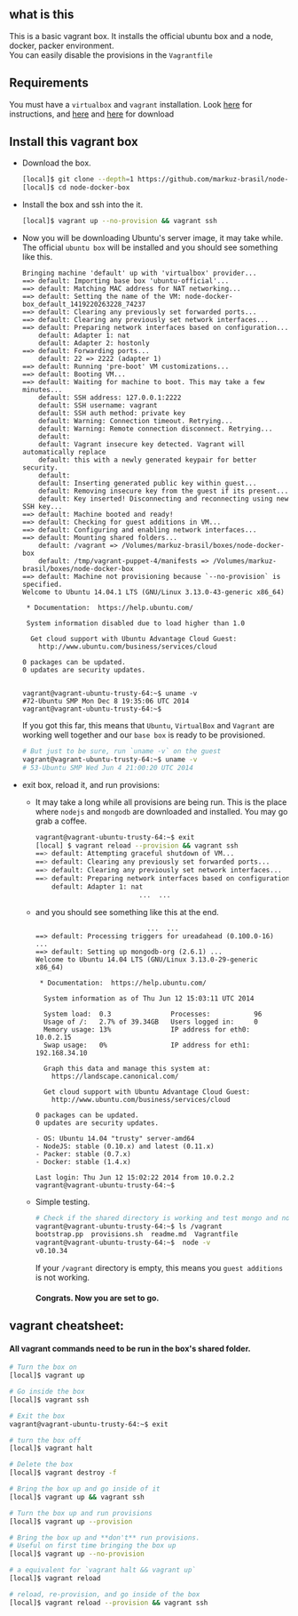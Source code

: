 ## what is this
This is a basic vagrant box. It installs the official ubuntu box and a 
node, docker, packer environment.  
You can easily disable the provisions in the `Vagrantfile`  

## Requirements
You must have a `virtualbox` and `vagrant` installation. Look [here](http://docs.vagrantup.com/v2/virtualbox) for instructions, and [here](http://www.vagrantup.com/downloads) and [here](https://www.virtualbox.org/wiki/Downloads) for download

## Install this vagrant box

- Download the box.
  ```bash
  [local]$ git clone --depth=1 https://github.com/markuz-brasil/node-docker-box
  [local]$ cd node-docker-box
  ```

- Install the box and ssh into the it.
  ```bash
  [local]$ vagrant up --no-provision && vagrant ssh
  ```

- Now you will be downloading Ubuntu's server image, it may take while.  
  The official `ubuntu box` will be installed and you should see something like
  this.

  ```
  Bringing machine 'default' up with 'virtualbox' provider...
  ==> default: Importing base box 'ubuntu-official'...
  ==> default: Matching MAC address for NAT networking...
  ==> default: Setting the name of the VM: node-docker-box_default_1419220263228_74237
  ==> default: Clearing any previously set forwarded ports...
  ==> default: Clearing any previously set network interfaces...
  ==> default: Preparing network interfaces based on configuration...
      default: Adapter 1: nat
      default: Adapter 2: hostonly
  ==> default: Forwarding ports...
      default: 22 => 2222 (adapter 1)
  ==> default: Running 'pre-boot' VM customizations...
  ==> default: Booting VM...
  ==> default: Waiting for machine to boot. This may take a few minutes...
      default: SSH address: 127.0.0.1:2222
      default: SSH username: vagrant
      default: SSH auth method: private key
      default: Warning: Connection timeout. Retrying...
      default: Warning: Remote connection disconnect. Retrying...
      default:
      default: Vagrant insecure key detected. Vagrant will automatically replace
      default: this with a newly generated keypair for better security.
      default:
      default: Inserting generated public key within guest...
      default: Removing insecure key from the guest if its present...
      default: Key inserted! Disconnecting and reconnecting using new SSH key...
  ==> default: Machine booted and ready!
  ==> default: Checking for guest additions in VM...
  ==> default: Configuring and enabling network interfaces...
  ==> default: Mounting shared folders...
      default: /vagrant => /Volumes/markuz-brasil/boxes/node-docker-box
      default: /tmp/vagrant-puppet-4/manifests => /Volumes/markuz-brasil/boxes/node-docker-box
  ==> default: Machine not provisioning because `--no-provision` is specified.
  Welcome to Ubuntu 14.04.1 LTS (GNU/Linux 3.13.0-43-generic x86_64)

   * Documentation:  https://help.ubuntu.com/

   System information disabled due to load higher than 1.0

    Get cloud support with Ubuntu Advantage Cloud Guest:
      http://www.ubuntu.com/business/services/cloud

  0 packages can be updated.
  0 updates are security updates.


  vagrant@vagrant-ubuntu-trusty-64:~$ uname -v
  #72-Ubuntu SMP Mon Dec 8 19:35:06 UTC 2014
  vagrant@vagrant-ubuntu-trusty-64:~$
  ```

  If you got this far, this means that `Ubuntu`, `VirtualBox` and `Vagrant` are working
  well together and our `base box` is ready to be provisioned.

  ```bash
  # But just to be sure, run `uname -v` on the guest
  vagrant@vagrant-ubuntu-trusty-64:~$ uname -v
  # 53-Ubuntu SMP Wed Jun 4 21:00:20 UTC 2014
  ```

- exit box, reload it, and run provisions:

  - It may take a long while all provisions are being run.
  This is the place where `nodejs` and `mongodb` are downloaded and
  installed.
  You may go grab a coffee.

    ```bash
    vagrant@vagrant-ubuntu-trusty-64:~$ exit
    [local] $ vagrant reload --provision && vagrant ssh
    ==> default: Attempting graceful shutdown of VM...
    ==> default: Clearing any previously set forwarded ports...
    ==> default: Clearing any previously set network interfaces...
    ==> default: Preparing network interfaces based on configuration...
        default: Adapter 1: nat
                              ...  ...
    ```

  - and you should see something like this at the end.

    ```
                                ...  ...
    ==> default: Processing triggers for ureadahead (0.100.0-16) ...
    ==> default: Setting up mongodb-org (2.6.1) ...
    Welcome to Ubuntu 14.04 LTS (GNU/Linux 3.13.0-29-generic x86_64)

     * Documentation:  https://help.ubuntu.com/

      System information as of Thu Jun 12 15:03:11 UTC 2014

      System load:  0.3               Processes:           96
      Usage of /:   2.7% of 39.34GB   Users logged in:     0
      Memory usage: 13%               IP address for eth0: 10.0.2.15
      Swap usage:   0%                IP address for eth1: 192.168.34.10

      Graph this data and manage this system at:
        https://landscape.canonical.com/

      Get cloud support with Ubuntu Advantage Cloud Guest:
        http://www.ubuntu.com/business/services/cloud

    0 packages can be updated.
    0 updates are security updates.

    - OS: Ubuntu 14.04 "trusty" server-amd64
    - NodeJS: stable (0.10.x) and latest (0.11.x)
    - Packer: stable (0.7.x)
    - Docker: stable (1.4.x)

    Last login: Thu Jun 12 15:02:22 2014 from 10.0.2.2
    vagrant@vagrant-ubuntu-trusty-64:~$
    ```

  - Simple testing.

    ```bash
    # Check if the shared directory is working and test mongo and nodejs version.
    vagrant@vagrant-ubuntu-trusty-64:~$ ls /vagrant
    bootstrap.pp  provisions.sh  readme.md  Vagrantfile
    vagrant@vagrant-ubuntu-trusty-64:~$  node -v
    v0.10.34
    ```

    If your `/vagrant` directory is empty, this means you `guest additions` is not working.

    #### Congrats. Now you are set to go.

## vagrant cheatsheet:  

#### All vagrant commands need to be run in the box's shared folder.

```bash
# Turn the box on
[local]$ vagrant up

# Go inside the box
[local]$ vagrant ssh

# Exit the box
vagrant@vagrant-ubuntu-trusty-64:~$ exit

# turn the box off
[local]$ vagrant halt

# Delete the box
[local]$ vagrant destroy -f

# Bring the box up and go inside of it
[local]$ vagrant up && vagrant ssh

# Turn the box up and run provisions
[local]$ vagrant up --provision

# Bring the box up and **don't** run provisions.
# Useful on first time bringing the box up
[local]$ vagrant up --no-provision

# a equivalent for `vagrant halt && vagrant up`
[local]$ vagrant reload

# reload, re-provision, and go inside of the box
[local]$ vagrant reload --provision && vagrant ssh

```
